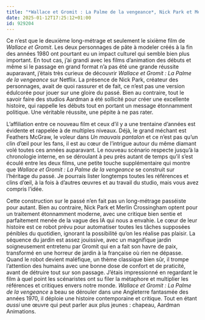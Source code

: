```yaml
---
title: "*Wallace et Gromit : La Palme de la vengeance*, Nick Park et Merlin Crossingham"
date: 2025-01-12T17:25:12+01:00
id: 929204 
---
```


Ce n’est que le deuxième long-métrage et seulement le sixième film de *Wallace et Gromit*. Les deux personnages de pâte à modeler créés à la fin des années 1980 ont pourtant eu un impact culturel qui semble bien plus important. En tout cas, j’ai grandi avec les films d’animation des débuts et même si le passage en grand format n’a pas été une grande réussite auparavant, j’étais très curieux de découvrir *Wallace et Gromit : La Palme de la vengeance* sur Netflix. La présence de Nick Park, créateur des personnages, avait de quoi rassurer et de fait, ce n’est pas une version édulcorée pour jouer sur une gloire du passé. Bien au contraire, tout le savoir faire des studios Aardman a été sollicité pour créer une excellente histoire, qui rappelle les débuts tout en portant un message étonnamment politique. Une véritable réussite, une pépite à ne pas rater.

L’affiliation entre ce nouveau film et ceux d’il y a une trentaine d’années est évidente et rappelée à de multiples niveaux. Déjà, le grand méchant est Feathers McGraw, le voleur dans *‌Un mauvais pantalon* et ce n’est pas qu’un clin d’œil pour les fans, il est au cœur de l’intrigue autour du même diamant volé toutes ces années auparavant. Le nouveau scénario respecte jusqu’à la chronologie interne, en se déroulant à peu près autant de temps qu’il s’est écoulé entre les deux films, une petite touche supplémentaire qui montre que *Wallace et Gromit : La Palme de la vengeance* se construit sur l’héritage du passé. Je pourrais lister longtemps toutes les références et clins d’œil, à la fois à d’autres œuvres et au travail du studio, mais vous avez compris l’idée.

Cette construction sur le passé n’en fait pas un long-métrage passéiste pour autant. Bien au contraire, Nick Park et Merlin Crossingham optent pour un traitement étonnamment moderne, avec une critique bien sentie et parfaitement menée de la vague des IA qui nous a envahie. Le cœur de leur histoire est ce robot prévu pour automatiser toutes les tâches supposées pénibles du quotidien, ignorant la possibilité qu’on les réalise pas plaisir. La séquence du jardin est assez jouissive, avec un magnifique jardin soigneusement entretenu par Gromit qui en a fait son havre de paix, transformé en une horreur de jardin à la française où rien ne dépasse. Quand le robot devient maléfique, un thème classique bien sûr, il trompe l’attention des humains avec une bonne dose de confort et de praticité, avant de détruire tout sur son passage. J’étais impressionné en regardant le film à quel point les scénaristes ont su filer la métaphore et multiplier les références et critiques envers notre monde. *Wallace et Gromit : La Palme de la vengeance* a beau se dérouler dans une Angleterre fantasmée des années 1970, il déploie une histoire contemporaine et critique. Tout en étant *aussi* une œuvre qui peut parler aux plus jeunes : chapeau, Aardman Animations.
